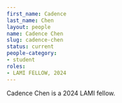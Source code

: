 ```yaml
---
first_name: Cadence
last_name: Chen
layout: people
name: Cadence Chen
slug: cadence-chen
status: current
people-category:
- student
roles:
- LAMI FELLOW, 2024 
---
```

Cadence Chen is a 2024 LAMI fellow.